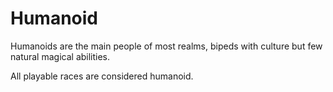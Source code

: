 # Humanoid

Humanoids are the main people of most realms, bipeds with culture but few natural magical abilities.

All playable races are considered humanoid.






